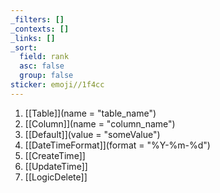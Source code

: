 ```yaml
---
_filters: []
_contexts: []
_links: []
_sort:
  field: rank
  asc: false
  group: false
sticker: emoji//1f4cc
---
```

1. [[Table]](name = "<span style='color:var(--mk-color-red)'>table_name</span>")
2. [[Column]](name = "<span style='color:var(--mk-color-red)'>column_name</span>")
3. [[Default]](value = "<span style='color:var(--mk-color-red)'>someValue</span>")
4. [[DateTimeFormat]](format = "<span style='color:var(--mk-color-red)'>%Y-%m-%d</span>")
5. [[CreateTime]]
6. [[UpdateTime]]
7. [[LogicDelete]]
